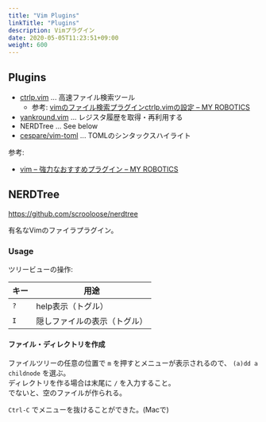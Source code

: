 ```yaml
---
title: "Vim Plugins"
linkTitle: "Plugins"
description: Vimプラグイン
date: 2020-05-05T11:23:51+09:00
weight: 600
---
```


## Plugins

- [ctrlp.vim](https://github.com/ctrlpvim/ctrlp.vim) ... 高速ファイル検索ツール
  - 参考: [vimのファイル検索プラグインctrlp.vimの設定 – MY ROBOTICS](https://sy-base.com/myrobotics/vim/vim_ctrlp/)
- [yankround.vim](https://github.com/LeafCage/yankround.vim) ... レジスタ履歴を取得・再利用する
- NERDTree ... See below
- [cespare/vim-toml](https://github.com/cespare/vim-toml) ... TOMLのシンタックスハイライト

参考:

- [vim – 強力なおすすめプラグイン – MY ROBOTICS](https://sy-base.com/myrobotics/vim/vim-my-plugins/)

## NERDTree

https://github.com/scrooloose/nerdtree

有名なVimのファイラプラグイン。

### Usage

ツリービューの操作:

 キー | 用途
------|------
 `?` | help表示（トグル）
 `I` | 隠しファイルの表示（トグル）

#### ファイル・ディレクトリを作成

ファイルツリーの任意の位置で `m` を押すとメニューが表示されるので、 `(a)dd a childnode` を選ぶ。  
ディレクトリを作る場合は末尾に `/` を入力すること。  
でないと、空のファイルが作られる。

`Ctrl-C` でメニューを抜けることができた。(Macで)

